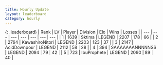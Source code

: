 ```yaml
---
title: Hourly Update
layout: leaderboard
category: hourly
---
```


{: .leaderboard}
| Rank | LV | Player | Division | Elo | Wins | Losses |
| --- | --- | --- | --- | --- | --- | --- |
| <span data-change="0">1</span> | 1639 | <span title="ID: 353063">Sktima</span> | LEGEND | <span data-change="0">2207</span> | <span data-change="0">178</span> | <span data-change="0">66</span> |
| <span data-change="0">2</span> | 2794 | <span title="ID: 164871">KawashiroNitori</span> | LEGEND | <span data-change="0">2203</span> | <span data-change="0">123</span> | <span data-change="0">37</span> |
| <span data-change="1">3</span> | 2147 | <span title="ID: 304661">AcidDownpour</span> | LEGEND | <span data-change="0">2112</span> | <span data-change="0">58</span> | <span data-change="0">28</span> |
| <span data-change="1">4</span> | 394 | <span title="ID: 174294">SAAAAAAANNNNNSS</span> | LEGEND | <span data-change="0">2094</span> | <span data-change="0">79</span> | <span data-change="0">42</span> |
| <span data-change="1">5</span> | 723 | <span title="ID: 362352">IbuProphete</span> | LEGEND | <span data-change="0">2090</span> | <span data-change="0">89</span> | <span data-change="0">40</span> |